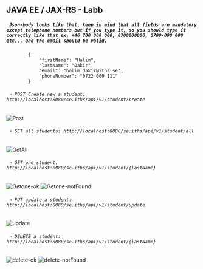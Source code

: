##  **JAVA EE / JAX-RS - Labb**

##### `` Json-body looks like that, keep in mind that all fields are mandatory except telephone numbers but if you type it, so you should type it correctly like that ex: +46 700 000 000, 0700000000, 0700-000 000 etc... and the email should be valid.``
            {
                "firstName": "Halim",
                "lastName": "Dakir",
                "email": "halim.dakir@iths.se",
                "phoneNumber": "0722 000 111"
            }
###### `` ¤ POST Create new a student: http://localhost:8080/se.iths/api/v1/student/create``
![Post](https://user-images.githubusercontent.com/3110131/98452523-42fe6280-2150-11eb-9de8-7465554b865f.jpg)
###### `` ¤ GET all students: http://localhost:8080/se.iths/api/v1/student/all``
![GetAll](https://user-images.githubusercontent.com/3110131/98452570-b3a57f00-2150-11eb-9e04-ff13d426b2c3.jpg)
###### `` ¤ GET one student: http://localhost:8080/se.iths/api/v1/student/{lastName}``
![Getone-ok](https://user-images.githubusercontent.com/3110131/98452599-11d26200-2151-11eb-86f2-80682e489337.jpg)
![Getone-notFound](https://user-images.githubusercontent.com/3110131/98452772-8a85ee00-2152-11eb-96f3-bc57e377eb17.jpg)
###### `` ¤ PUT update a student: http://localhost:8080/se.iths/api/v1/student/update``
![update](https://user-images.githubusercontent.com/3110131/98452622-62e25600-2151-11eb-848a-ec4dfda7c3a8.jpg)
###### `` ¤ DELETE a student: http://localhost:8080/se.iths/api/v1/student/{lastName}``
![delete-ok](https://user-images.githubusercontent.com/3110131/98452671-ca000a80-2151-11eb-8bec-ebaadf5d5f79.jpg)
![delete-notFound](https://user-images.githubusercontent.com/3110131/98452676-cec4be80-2151-11eb-9bff-1b9f4a9070ea.jpg)

